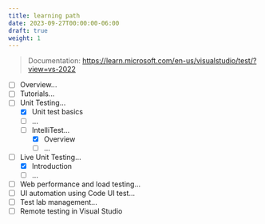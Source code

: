 ```yaml
---
title: learning path
date: 2023-09-27T00:00:00-06:00
draft: true
weight: 1
---
```


> Documentation: https://learn.microsoft.com/en-us/visualstudio/test/?view=vs-2022

- [ ] Overview...
- [ ] Tutorials...
- [ ] Unit Testing...
  - [x] Unit test basics
  - [ ] ...
  - [ ] IntelliTest...
    - [x] Overview
    - [ ] ...
- [ ] Live Unit Testing...
  - [x] Introduction
  - [ ] ...
- [ ] Web performance and load testing...
- [ ] UI automation using Code UI test...
- [ ] Test lab management...
- [ ] Remote testing in Visual Studio
